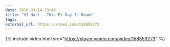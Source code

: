 ```yaml
---
date: 2016-03-14 13:48
title: "VI Hart — This Pi Day Is Round"
tags:
external_url: https://vimeo.com/158859273
---
```


{% include video.html src="https://player.vimeo.com/video/158859273" %}
